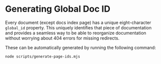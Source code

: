 # Generating Global Doc ID

Every document (except docs index page) has a unique eight-character `global_id` property. This uniquely identifies that piece of documentation and provides a seamless way to be able to reorganize documentation without worrying about 404 errors for missing redirects.

These can be automatically generated by running the following command:

    node scripts/generate-page-ids.mjs
